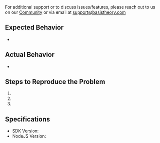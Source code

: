 For additional support or to discuss issues/features, please reach out to us on our [Community](https://community.basistheory.com) or via email at [support@basistheory.com](mailto:support@basistheory.com)

## Expected Behavior
-

## Actual Behavior
-

## Steps to Reproduce the Problem
  1.
  1.
  1.

## Specifications
  - SDK Version:
  - NodeJS Version:
